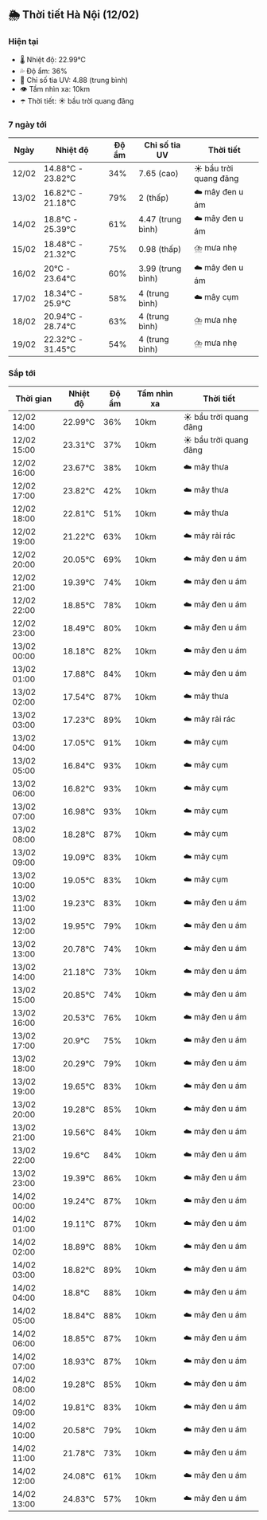 ## 🌦️ Thời tiết Hà Nội (12/02)

### Hiện tại

- 🌡️ Nhiệt độ: 22.99℃
- 💦 Độ ẩm: 36%
- 🌟 Chỉ số tia UV: 4.88 (trung bình)
- 👁️ Tầm nhìn xa: 10km
- ☂️ Thời tiết: ☀️ bầu trời quang đãng

### 7 ngày tới

| Ngày | Nhiệt độ | Độ ẩm | Chỉ số tia UV | Thời tiết |
| --- | --- | --- | --- | --- |
| 12/02 | 14.88℃ - 23.82℃ | 34% | 7.65 (cao) | ☀️ bầu trời quang đãng |
| 13/02 | 16.82℃ - 21.18℃ | 79% | 2 (thấp) | ☁️ mây đen u ám |
| 14/02 | 18.8℃ - 25.39℃ | 61% | 4.47 (trung bình) | ☁️ mây đen u ám |
| 15/02 | 18.48℃ - 21.32℃ | 75% | 0.98 (thấp) | ⛈️ mưa nhẹ |
| 16/02 | 20℃ - 23.64℃ | 60% | 3.99 (trung bình) | ☁️ mây đen u ám |
| 17/02 | 18.34℃ - 25.9℃ | 58% | 4 (trung bình) | ☁️ mây cụm |
| 18/02 | 20.94℃ - 28.74℃ | 63% | 4 (trung bình) | ⛈️ mưa nhẹ |
| 19/02 | 22.32℃ - 31.45℃ | 54% | 4 (trung bình) | ⛈️ mưa nhẹ |

### Sắp tới

| Thời gian | Nhiệt độ | Độ ẩm | Tầm nhìn xa | Thời tiết |
| --- | --- | --- | --- | --- |
| 12/02 14:00 | 22.99℃ | 36% | 10km | ☀️ bầu trời quang đãng |
| 12/02 15:00 | 23.31℃ | 37% | 10km | ☀️ bầu trời quang đãng |
| 12/02 16:00 | 23.67℃ | 38% | 10km | ☁️ mây thưa |
| 12/02 17:00 | 23.82℃ | 42% | 10km | ☁️ mây thưa |
| 12/02 18:00 | 22.81℃ | 51% | 10km | ☁️ mây thưa |
| 12/02 19:00 | 21.22℃ | 63% | 10km | ☁️ mây rải rác |
| 12/02 20:00 | 20.05℃ | 69% | 10km | ☁️ mây đen u ám |
| 12/02 21:00 | 19.39℃ | 74% | 10km | ☁️ mây đen u ám |
| 12/02 22:00 | 18.85℃ | 78% | 10km | ☁️ mây đen u ám |
| 12/02 23:00 | 18.49℃ | 80% | 10km | ☁️ mây đen u ám |
| 13/02 00:00 | 18.18℃ | 82% | 10km | ☁️ mây đen u ám |
| 13/02 01:00 | 17.88℃ | 84% | 10km | ☁️ mây đen u ám |
| 13/02 02:00 | 17.54℃ | 87% | 10km | ☁️ mây thưa |
| 13/02 03:00 | 17.23℃ | 89% | 10km | ☁️ mây rải rác |
| 13/02 04:00 | 17.05℃ | 91% | 10km | ☁️ mây cụm |
| 13/02 05:00 | 16.84℃ | 93% | 10km | ☁️ mây cụm |
| 13/02 06:00 | 16.82℃ | 93% | 10km | ☁️ mây cụm |
| 13/02 07:00 | 16.98℃ | 93% | 10km | ☁️ mây cụm |
| 13/02 08:00 | 18.28℃ | 87% | 10km | ☁️ mây cụm |
| 13/02 09:00 | 19.09℃ | 83% | 10km | ☁️ mây cụm |
| 13/02 10:00 | 19.05℃ | 83% | 10km | ☁️ mây cụm |
| 13/02 11:00 | 19.23℃ | 83% | 10km | ☁️ mây đen u ám |
| 13/02 12:00 | 19.95℃ | 79% | 10km | ☁️ mây đen u ám |
| 13/02 13:00 | 20.78℃ | 74% | 10km | ☁️ mây đen u ám |
| 13/02 14:00 | 21.18℃ | 73% | 10km | ☁️ mây đen u ám |
| 13/02 15:00 | 20.85℃ | 74% | 10km | ☁️ mây đen u ám |
| 13/02 16:00 | 20.53℃ | 76% | 10km | ☁️ mây đen u ám |
| 13/02 17:00 | 20.9℃ | 75% | 10km | ☁️ mây đen u ám |
| 13/02 18:00 | 20.29℃ | 79% | 10km | ☁️ mây đen u ám |
| 13/02 19:00 | 19.65℃ | 83% | 10km | ☁️ mây đen u ám |
| 13/02 20:00 | 19.28℃ | 85% | 10km | ☁️ mây đen u ám |
| 13/02 21:00 | 19.56℃ | 84% | 10km | ☁️ mây đen u ám |
| 13/02 22:00 | 19.6℃ | 84% | 10km | ☁️ mây đen u ám |
| 13/02 23:00 | 19.39℃ | 86% | 10km | ☁️ mây đen u ám |
| 14/02 00:00 | 19.24℃ | 87% | 10km | ☁️ mây đen u ám |
| 14/02 01:00 | 19.11℃ | 87% | 10km | ☁️ mây đen u ám |
| 14/02 02:00 | 18.89℃ | 88% | 10km | ☁️ mây đen u ám |
| 14/02 03:00 | 18.82℃ | 89% | 10km | ☁️ mây đen u ám |
| 14/02 04:00 | 18.8℃ | 88% | 10km | ☁️ mây đen u ám |
| 14/02 05:00 | 18.84℃ | 88% | 10km | ☁️ mây đen u ám |
| 14/02 06:00 | 18.85℃ | 87% | 10km | ☁️ mây đen u ám |
| 14/02 07:00 | 18.93℃ | 87% | 10km | ☁️ mây đen u ám |
| 14/02 08:00 | 19.28℃ | 85% | 10km | ☁️ mây đen u ám |
| 14/02 09:00 | 19.81℃ | 83% | 10km | ☁️ mây đen u ám |
| 14/02 10:00 | 20.58℃ | 79% | 10km | ☁️ mây đen u ám |
| 14/02 11:00 | 21.78℃ | 73% | 10km | ☁️ mây đen u ám |
| 14/02 12:00 | 24.08℃ | 61% | 10km | ☁️ mây đen u ám |
| 14/02 13:00 | 24.83℃ | 57% | 10km | ☁️ mây đen u ám |
